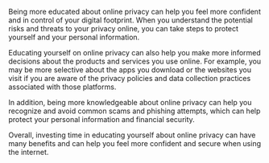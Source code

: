 Being more educated about online privacy can help you feel more confident and in control of your digital footprint. When you understand the potential risks and threats to your privacy online, you can take steps to protect yourself and your personal information.

Educating yourself on online privacy can also help you make more informed decisions about the products and services you use online. For example, you may be more selective about the apps you download or the websites you visit if you are aware of the privacy policies and data collection practices associated with those platforms.

In addition, being more knowledgeable about online privacy can help you recognize and avoid common scams and phishing attempts, which can help protect your personal information and financial security.

Overall, investing time in educating yourself about online privacy can have many benefits and can help you feel more confident and secure when using the internet.